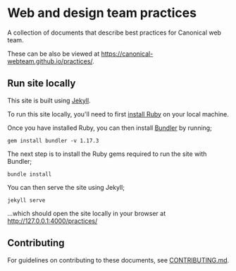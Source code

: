 # Web and design team practices

A collection of documents that describe best practices for Canonical web team.

These can be also be viewed at https://canonical-webteam.github.io/practices/.

## Run site locally

This site is built using [Jekyll](https://jekyllrb.com/).

To run this site locally, you'll need to first [install Ruby](https://www.ruby-lang.org/en/documentation/installation/) on your local machine.

Once you have installed Ruby, you can then install [Bundler](https://bundler.io) by running;

```
gem install bundler -v 1.17.3
```

The next step is to install the Ruby gems required to run the site with Bundler;

```
bundle install
```

You can then serve the site using Jekyll;

```
jekyll serve
```

...which should open the site locally in your browser at http://127.0.0.1:4000/practices/

## Contributing

For guidelines on contributing to these documents, see [CONTRIBUTING.md](CONTRIBUTING.md).
